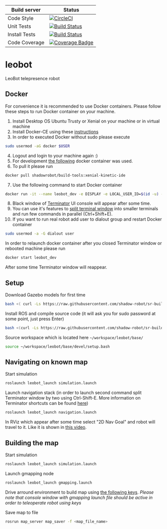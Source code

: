 | Build server  | Status |
|---------------|--------|
| Code Style | [![CircleCI](https://circleci.com/gh/ros-ukraine/leobot.svg?style=shield)](https://circleci.com/gh/ros-ukraine/leobot) |
| Unit Tests | [![Build Status](https://api.shippable.com/projects/5a1348e66301ee07008ca23f/badge?branchName=kinetic-devel)](https://app.shippable.com/projects/5a1348e66301ee07008ca23f/builds/latest) |
| Install Tests | [![Build Status](https://travis-ci.org/ros-ukraine/leobot.svg?branch=kinetic-devel)](https://travis-ci.org/ros-ukraine/leobot) |
| Code Coverage | [![Coverage Badge](https://api.shippable.com/projects/5a1348e66301ee07008ca23f/coverageBadge?branch=kinetic-devel)](https://app.shippable.com/github/ros-ukraine/leobot) |

# leobot
LeoBot telepresence robot

## Docker
For convenience it is recommended to use Docker containers.
Please follow these steps to run Docker container on your machine.

 1. Install Desktop OS Ubuntu Trusty or Xenial on your machine or in virtual machine
 2. Install Docker-CE using these [instructions](https://docs.docker.com/engine/installation/linux/docker-ce/ubuntu/)
 3. In order to executed Docker without sudo please execute
```bash
sudo usermod -aG docker $USER
```
 4. Logout and login to your machine again :)
 5. For development [the following](https://hub.docker.com/r/shadowrobot/build-tools/) docker container was used.
 6. To pull it please run
```bash
docker pull shadowrobot/build-tools:xenial-kinetic-ide
```
 7. Use the following command to start Docker container
```bash
docker run -it --name leobot_dev -e DISPLAY -e LOCAL_USER_ID=$(id -u) -v /tmp/.X11-unix:/tmp/.X11-unix:rw shadowrobot/build-tools:xenial-kinetic-ide
```
 8. Black window of [Terminator](https://gnometerminator.blogspot.com/p/introduction.html) UI console will appear after some time.
 9. You can use it's features to [split terminal window](https://linux.die.net/man/1/terminator) into smaller terminals and run few commands in parallel (Ctrl+Shift+E).
 10. If you want to run real robot add user to dialout group and restart Docker container
```bash
sudo usermod -a -G dialout user
```

In order to relaunch docker container after you closed Terminator window or rebooted machine please run
```bash
docker start leobot_dev
```
After some time Terminator window will reappear.

## Setup

Download Gazebo models for first time

```bash
bash <( curl -Ls https://raw.githubusercontent.com/shadow-robot/sr-build-tools/master/docker/utils/load_gazebo_models.sh)
```

Install ROS and compile source code (it will ask you for sudo password at some point, just press Enter)

```bash
bash <(curl -Ls https://raw.githubusercontent.com/shadow-robot/sr-build-tools/master/ansible/deploy.sh) -o ros-ukraine -r leobot -b kinetic-devel -v kinetic

```

Source workspace which is located here `~/workspace/leobot/base/`
```bash
source ~/workspace/leobot/base/devel/setup.bash
```

## Navigating on known map

Start simulation

```bash
roslaunch leobot_launch simulation.launch
```

Launch navigation stack (in order to launch second command split Terminator window by two using Ctrl-Shift-E. More information on Terminator shortcuts can be found [here](https://dmaricic.wordpress.com/2011/01/28/terminator-keyboard-shortcuts/))
```bash
roslaunch leobot_launch navigation.launch
```

In RViz which appear after some time select "2D Nav Goal" and robot will travel to it.
Like it is shown in [this video](https://www.youtube.com/watch?v=xSdHlC2ISq8).

## Building the map

Start simulation

```bash
roslaunch leobot_launch simulation.launch
```

Launch gmapping node

```bash
roslaunch leobot_launch gmapping.launch
```

Drive arround environment to build map using [the following keys](http://wiki.ros.org/stdr_simulator/Tutorials/Teleop%20with%20teleop_twist_keyboard#Teleoperate_your_robot.21).
*Please note that console window with gmapping launch file should be active in order to teleoperate robot using keys*

Save map to file
```bash
rosrun map_server map_saver -f <map_file_name>
```
